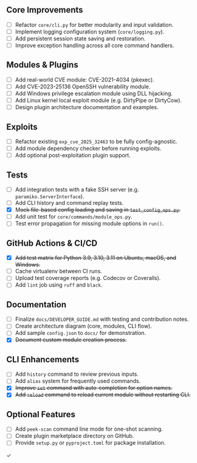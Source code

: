 ## Core Improvements

- [ ] Refactor `core/cli.py` for better modularity and input validation.
- [ ] Implement logging configuration system (`core/logging.py`).
- [ ] Add persistent session state saving and restoration.
- [ ] Improve exception handling across all core command handlers.

## Modules & Plugins

- [ ] Add real-world CVE module: CVE-2021-4034 (pkexec).
- [ ] Add CVE-2023-25136 OpenSSH vulnerability module.
- [ ] Add Windows privilege escalation module using DLL hijacking.
- [ ] Add Linux kernel local exploit module (e.g. DirtyPipe or DirtyCow).
- [ ] Design plugin architecture documentation and examples.

## Exploits

- [ ] Refactor existing `exp_cve_2025_32463` to be fully config-agnostic.
- [ ] Add module dependency checker before running exploits.
- [ ] Add optional post-exploitation plugin support.

## Tests

- [ ] Add integration tests with a fake SSH server (e.g. `paramiko.ServerInterface`).
- [ ] Add CLI history and command replay tests.
- [x] M~~ock file-based config loading and saving in `test_config_ops.py`.~~
- [ ] Add unit test for `core/commands/module_ops.py`.
- [ ] Test error propagation for missing module options in `run()`.

## GitHub Actions & CI/CD

- [x] ~~Add test matrix for Python 3.9, 3.10, 3.11 on Ubuntu, macOS, and Windows.~~
- [ ] Cache virtualenv between CI runs.
- [ ] Upload test coverage reports (e.g. Codecov or Coveralls).
- [ ] Add `lint` job using `ruff` and `black`.

## Documentation

- [ ] Finalize `docs/DEVELOPER_GUIDE.md` with testing and contribution notes.
- [ ] Create architecture diagram (core, modules, CLI flow).
- [ ] Add sample `config.json` to `docs/` for demonstration.
- [x] ~~Document custom module creation process.~~

## CLI Enhancements

- [ ] Add `history` command to review previous inputs.
- [ ] Add `alias` system for frequently used commands.
- [x] ~~Improve `set` command with auto-completion for option names.~~
- [x] ~~Add `reload` command to reload current module without restarting CLI.~~

## Optional Features

- [ ] Add `peek-scan` command line mode for one-shot scanning.
- [ ] Create plugin marketplace directory on GitHub.
- [ ] Provide `setup.py` or `pyproject.toml` for package installation.

✓